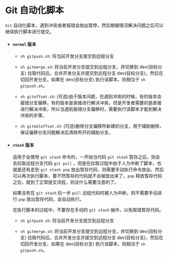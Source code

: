 # Git 自动化脚本

  `Git` 自动化脚本，遇到冲突或者报错会抛出暂停，然后根据情况解决问题之后可以继续执行脚本进行提交。

* #### `normal` 版本

  * `sh gitpush.sh`: 将当前开发分支提交到远程分支

  * `sh gitmerge.sh`: 将当前开发分支提交到远程分支，并切换到 dev(目标分支) 拉取代码后，合并开发分支并提交到远程分支 dev(目标分支)，然后在切回开发分支，如果在 dev(目标分支) 执行该脚本，则相当于 `sh gitpush.sh`。

  * `sh gitoffset.sh`: (可选)由于版本问题，在遇到冲突的时候，有的版本会报错分支偏移，有的版本是直接进行解决冲突，但是开发者需要的是直接进行解决冲突，所以当遇到报错分支偏移时，需要执行该脚本才能到解决冲突的步骤。

  * `sh gitdeloffset.sh`: (可选)删除分支偏移所新建的分支，用于辅助删除，保证偏移分支问题解决后清除所开的辅助分支。

* #### `stash` 版本

  适用于会使用 `git stash` 命令的，一开始当代码 `git stash` 暂存之后，则会去拉取远程分支代码 `git pull` ，但是在拉取过程中由于人为中断了脚本，也就是还有走到 `git stash pop` 放出暂存代码，则需要手动执行命令放出，然后可以再次执行脚本，要不然暂存的代码就不会被放出来了，`pop` 释放暂存代码之后，就到了正常提交流程，则没什么需要注意的了。

  如果没有在 `git stash` 后一步 `pull` 远程代码时被人为中断，则不需要手动进行 `pop` 放出暂存代码，会自动执行。

  在执行脚本的过程中，不要存在手动的 `git stash` 操作，以免取错暂存代码。

  * `sh gitpush.sh`: 将当前开发分支提交到远程分支

  * `sh gitmerge.sh`: 将当前开发分支提交到远程分支，并切换到 dev(目标分支) 拉取代码后，合并开发分支并提交到远程分支 dev(目标分支)，然后在切回开发分支，如果在 dev(目标分支) 执行该脚本，则相当于 `sh gitpush.sh`。
